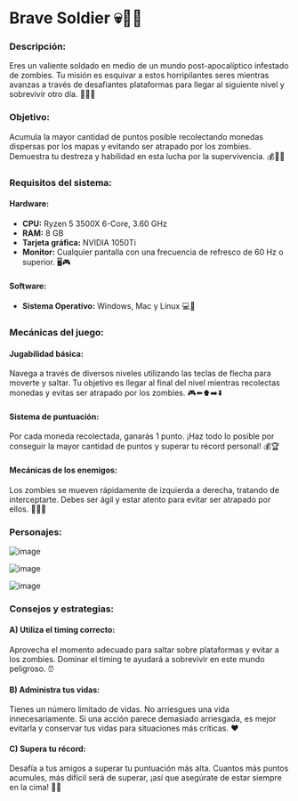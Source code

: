 # Brave Soldier 💀🧟‍♂️

### Descripción:
Eres un valiente soldado en medio de un mundo post-apocalíptico infestado de zombies. Tu misión es esquivar a estos horripilantes seres mientras avanzas a través de desafiantes plataformas para llegar al siguiente nivel y sobrevivir otro día. 🏃‍♂️💥

### Objetivo:
Acumula la mayor cantidad de puntos posible recolectando monedas dispersas por los mapas y evitando ser atrapado por los zombies. Demuestra tu destreza y habilidad en esta lucha por la supervivencia. 💰🧟‍♂️

### Requisitos del sistema:

#### Hardware:
- **CPU:** Ryzen 5 3500X 6-Core, 3.60 GHz
- **RAM:** 8 GB
- **Tarjeta gráfica:** NVIDIA 1050Ti
- **Monitor:** Cualquier pantalla con una frecuencia de refresco de 60 Hz o superior. 🖥️🎮

#### Software:
- **Sistema Operativo:** Windows, Mac y Linux 💻🐧

### Mecánicas del juego:

#### Jugabilidad básica:
Navega a través de diversos niveles utilizando las teclas de flecha para moverte y saltar. Tu objetivo es llegar al final del nivel mientras recolectas monedas y evitas ser atrapado por los zombies. 🎮⬅️⬆️➡️⬇️

#### Sistema de puntuación:
Por cada moneda recolectada, ganarás 1 punto. ¡Haz todo lo posible por conseguir la mayor cantidad de puntos y superar tu récord personal! 💰🏆

#### Mecánicas de los enemigos:
Los zombies se mueven rápidamente de izquierda a derecha, tratando de interceptarte. Debes ser ágil y estar atento para evitar ser atrapado por ellos. 🧟‍♂️💨

### Personajes:

![image](https://github.com/juandi0511/METIORIDS/assets/150086305/f5b7cd52-b3e2-4060-9049-62cb898ab4b5)

![image](https://github.com/juandi0511/METIORIDS/assets/150086305/12086c48-1d2e-4c8e-88db-0f7cbfc1052d)

![image](https://github.com/juandi0511/METIORIDS/assets/150086305/ecacc975-e783-4b17-8377-65a95033131b)




### Consejos y estrategias:

#### A) Utiliza el timing correcto:
Aprovecha el momento adecuado para saltar sobre plataformas y evitar a los zombies. Dominar el timing te ayudará a sobrevivir en este mundo peligroso. ⏰

#### B) Administra tus vidas:
Tienes un número limitado de vidas. No arriesgues una vida innecesariamente. Si una acción parece demasiado arriesgada, es mejor evitarla y conservar tus vidas para situaciones más críticas. ❤️

#### C) Supera tu récord:
Desafía a tus amigos a superar tu puntuación más alta. Cuantos más puntos acumules, más difícil será de superar, ¡así que asegúrate de estar siempre en la cima! 🚀🥇

